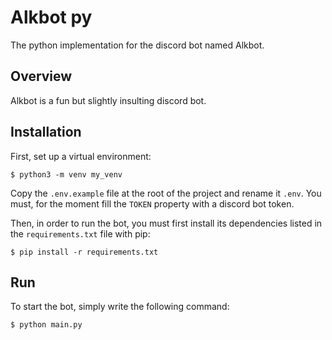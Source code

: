 # Alkbot py
The python implementation for the discord bot named Alkbot.

## Overview
Alkbot is a fun but slightly insulting discord bot.

## Installation
First, set up a virtual environment:
````shell
$ python3 -m venv my_venv
````
Copy the ``.env.example`` file at the root of the project and rename it ``.env``.
You must, for the moment fill the ``TOKEN`` property with a discord bot token.

Then, in order to run the bot, you must first install its dependencies
listed in the ``requirements.txt`` file with pip:
````shell
$ pip install -r requirements.txt
````



## Run
To start the bot, simply write the following command:
````shell
$ python main.py
````
